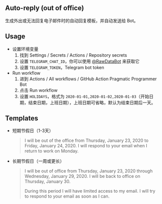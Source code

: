 ## Auto-reply (out of office)

生成外出或无法回复电子邮件时的自动回复模板，并自动发送给 Bot。

## Usage

- 设置环境变量
    1. 找到 Settings / Secrets / Actions / Repository secrets
    2. 设置 `TELEGRAM_CHAT_ID`，你可以使用 [@RawDataBot](https://t.me/RawDataBot) 来获取它
    3. 设置 `TELEGRAM_TOKEN`，Telegram bot token
- Run workflow
    1. 进到 Actions / All workflows / GitHub Action Pragmatic Programmer Bot
    2. 点击 Run workflow
    3. 设置 `HOLIDAYS`，格式为 `2020-01-01,2020-01-02,2020-01-03`（开始日期，结束日期，上班日期），上班日期可省略，默认为结束日期后一天。

## Templates

- 短期节假日（1-3天）

    > I will be out of the office from Thursday, January 23, 2020 to Friday, January 24, 2020. I will respond to your email when I return to work on Monday.
    >

- 长期节假日（一周或更长）

    > I will be out of office from Thursday, January 23, 2020 through Wednesday, January 29, 2020. I will be back to office on Thursday, January 30.
    >
    > During this period I will have limited access to my email. I will try to respond to your email as soon as I can.
    >